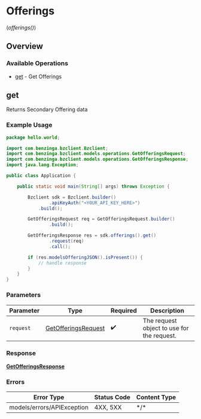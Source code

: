 # Offerings
(*offerings()*)

## Overview

### Available Operations

* [get](#get) - Get Offerings

## get

Returns Secondary Offering data

### Example Usage

```java
package hello.world;

import com.benzinga.bzclient.Bzclient;
import com.benzinga.bzclient.models.operations.GetOfferingsRequest;
import com.benzinga.bzclient.models.operations.GetOfferingsResponse;
import java.lang.Exception;

public class Application {

    public static void main(String[] args) throws Exception {

        Bzclient sdk = Bzclient.builder()
                .apiKeyAuth("<YOUR_API_KEY_HERE>")
            .build();

        GetOfferingsRequest req = GetOfferingsRequest.builder()
                .build();

        GetOfferingsResponse res = sdk.offerings().get()
                .request(req)
                .call();

        if (res.modelsOfferingJSON().isPresent()) {
            // handle response
        }
    }
}
```

### Parameters

| Parameter                                                             | Type                                                                  | Required                                                              | Description                                                           |
| --------------------------------------------------------------------- | --------------------------------------------------------------------- | --------------------------------------------------------------------- | --------------------------------------------------------------------- |
| `request`                                                             | [GetOfferingsRequest](../../models/operations/GetOfferingsRequest.md) | :heavy_check_mark:                                                    | The request object to use for the request.                            |

### Response

**[GetOfferingsResponse](../../models/operations/GetOfferingsResponse.md)**

### Errors

| Error Type                 | Status Code                | Content Type               |
| -------------------------- | -------------------------- | -------------------------- |
| models/errors/APIException | 4XX, 5XX                   | \*/\*                      |